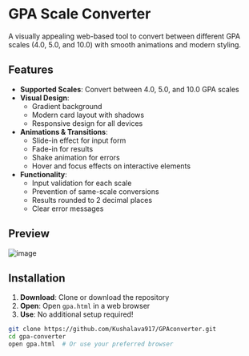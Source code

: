 # GPA Scale Converter

A visually appealing web-based tool to convert between different GPA scales (4.0, 5.0, and 10.0) with smooth animations and modern styling.

## Features

- **Supported Scales**: Convert between 4.0, 5.0, and 10.0 GPA scales
- **Visual Design**: 
  - Gradient background
  - Modern card layout with shadows
  - Responsive design for all devices
- **Animations & Transitions**:
  - Slide-in effect for input form
  - Fade-in for results
  - Shake animation for errors
  - Hover and focus effects on interactive elements
- **Functionality**:
  - Input validation for each scale
  - Prevention of same-scale conversions
  - Results rounded to 2 decimal places
  - Clear error messages

## Preview

![image](https://github.com/user-attachments/assets/764645da-28e5-40c5-942a-f3f2817d678b)

## Installation

1. **Download**: Clone or download the repository
2. **Open**: Open `gpa.html` in a web browser
3. **Use**: No additional setup required!

```bash
git clone https://github.com/Kushalava917/GPAconverter.git
cd gpa-converter
open gpa.html  # Or use your preferred browser
